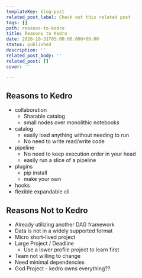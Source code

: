 ```yaml
---
templateKey: blog-post
related_post_label: Check out this related post
tags: []
path: reasons-to-kedro
title: Reasons to Kedro
date: 2020-10-31T05:00:00.000+00:00
status: published
description: ''
related_post_body: ''
related_post: []
cover: ''

---
```

## Reasons to Kedro

* collaboration
  * Sharable catalog
  * small nodes over monolithic notebooks
* catalog
  * easily load anything without needing to run
  * No need to write read/write code
* pipeline
  * No need to keep execution order in your head
  * easily run a slice of a pipeline
* plugins
  * pip install
  * make your own
* hooks
* flexible expandable cli

## Reasons Not to Kedro

* Already utilizing another DAG framework
* Data is not in a widely supported format
* Micro short-lived project
* Large Project / Deadline
  * Use a lower profile project to learn first
* Team not willing to change
* Need minimal dependencies
* God Project - kedro owns everything??